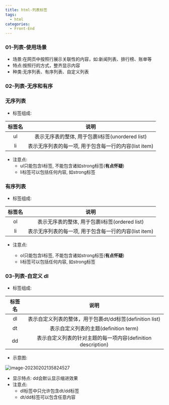 ```yaml
---
title: html-列表标签
tags:
  - html
categories:
  - Front-End
---
```

<!-- toc -->
### 01-列表-使用场景

- 场景:在网页中按照行展示关联性的内容，如:新闻列表、排行榜、账单等  
- 特点:按照行的方式，整齐显示内容  
- 种类:无序列表、有序列表、自定义列表
### 02-列表-无序和有序

### 无序列表
- 标签组成:

| 标签名 |                         说明                          |
| :----: | :---------------------------------------------------: |
|   ul   |   表示无序表的整体, 用于包裹li标签(unordered list)    |
|   li   | 表示无序列表的每一项, 用于包含每一行的内容(list item) |

- 注意点:  
  - ul只能包含li标签, 不能包含诸如strong标签(**有点怀疑**)
  - li标签可以包括任何内容, 如strong标签

### 有序列表
- 标签组成:  

| 标签名 |                         说明                          |
| :----: | :---------------------------------------------------: |
|   ol   |    表示无序表的整体, 用于包裹li标签(ordered list)     |
|   li   | 表示无序列表的每一项, 用于包含每一行的内容(list item) |

- 注意点:  

  - ol只能包含li标签, 不能包含诸如strong标签(**有点怀疑**)
  - li标签可以包括任何内容, 如strong标签

### 03-列表-自定义 dl

- 标签组成:  

| 标签名 |                     说明                     |
| :-: | :----------------------------------------: |
| dl  |  表示自定义列表的整体，用于包裹dt/dd标签(definition list)   |
| dt  |        表示自定义列表的主题(definition term)         |
| dd  | 表示自定义列表的针对主题的每一项内容(definition description) |

- 示意图:

![image-20230202135824527](https://illyber-images.oss-cn-chengdu.aliyuncs.com/202302021358675.png)

- 显示特点: dd会默认显示缩进效果
- 注意点:  
  - dl标签中只允许包含dt/dd标签
  - dt/dd标签可以包含任意内容

